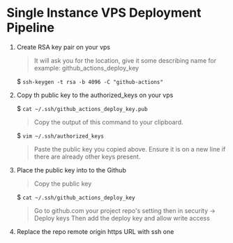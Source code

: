 # Single Instance VPS Deployment Pipeline

1. Create RSA key pair on your vps
   > It will ask you for the location, give it some describing name for example: github_actions_deploy_key
   
   $ `ssh-keygen -t rsa -b 4096 -C "github-actions"`

2. Copy th public key to the authorized_keys on your vps

   $ `cat ~/.ssh/github_actions_deploy_key.pub`

   > Copy the output of this command to your clipboard.

   $ `vim ~/.ssh/authorized_keys`

   > Paste the public key you copied above. Ensure it is on a new line if there are already other keys present.

4. Place the public key into to the Github
   > Copy the public key
   
   $ `cat ~/.ssh/github_actions_deploy_key`

   > Go to github.com your project repo's setting then in security -> Deploy keys
   > Then add the deploy key and allow write access

6. Replace the repo remote origin https URL with ssh one
